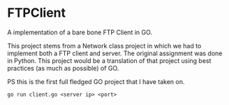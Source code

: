 # FTPClient
A implementation of a bare bone FTP Client in GO.

This project stems from a Network class project in which we had to implement both a FTP client and server.
The original assignment was done in Python. This project would be a translation of that project using 
best practices (as much as possible) of GO. 

PS this is the first full fledged GO project that I have taken on.

``go run client.go <server ip> <port>``